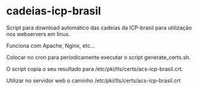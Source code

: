 # cadeias-icp-brasil

Script para download automático das cadeias da ICP-brasil para utilização nos webservers em linux.

Funciona com Apache, Nginx, etc...

Colocar no cron para periodicamente executar o script generate_certs.sh.

O script copia o seu resultado para /etc/pki/tls/certs/acs-icp-brasil.crt.

Utilizar no servidor web o caminho /etc/pki/tls/certs/acs-icp-brasil.crt

